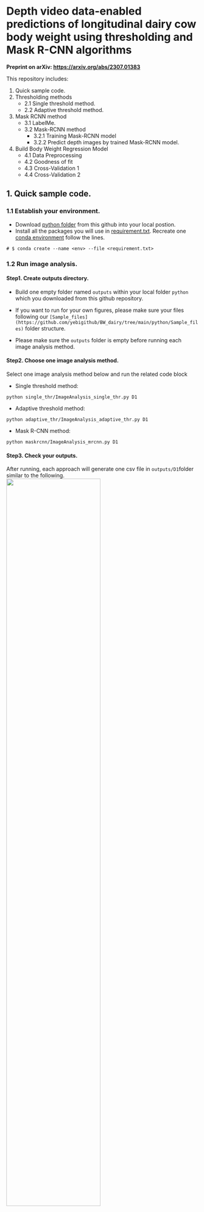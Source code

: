 # Depth video data-enabled predictions of longitudinal dairy cow body weight using thresholding and Mask R-CNN algorithms

**Preprint on arXiv: https://arxiv.org/abs/2307.01383**  


This repository includes:  
1. Quick sample code.
2. Thresholding methods
    * 2.1 Single threshold method.
    * 2.2 Adaptive threshold method.
3. Mask RCNN method
    * 3.1 LabelMe.
    * 3.2 Mask-RCNN method
        * 3.2.1 Training Mask-RCNN model
        * 3.2.2 Predict depth images by trained Mask-RCNN model.
4. Build Body Weight Regression Model
    * 4.1 Data Preprocessing
    * 4.2 Goodness of fit
    * 4.3 Cross-Validation 1
    * 4.4 Cross-Validation 2

## 1. Quick sample code.
### 1.1 Establish your environment. 
- Download [python folder](https://github.com/yebigithub/BW_dairy/tree/main/python) from this github into your local postion.
- Install all the packages you will use in [requirement.txt](https://github.com/yebigithub/BW_dairy/blob/main/python/requirements.txt). Recreate one [conda environment](https://conda.io/projects/conda/en/latest/index.html) follow the lines.
```
# $ conda create --name <env> --file <requirement.txt>
```
### 1.2 Run image analysis.  
#### Step1. Create outputs directory.
- Build one empty folder named ```outputs``` within your local folder ```python``` which you downloaded from this github repository.
- If you want to run for your own figures, please make sure your files following our ```[Sample_files](https://github.com/yebigithub/BW_dairy/tree/main/python/Sample_files)``` folder structure.

- Please make sure the ```outputs``` folder is empty before running each image analysis method. 

#### Step2. Choose one image analysis method. 
Select one image analysis method below and run the related code block
- Single threshold method:
```
python single_thr/ImageAnalysis_single_thr.py D1
```
- Adaptive threshold method:
```
python adaptive_thr/ImageAnalysis_adaptive_thr.py D1
```
- Mask R-CNN method:
```
python maskrcnn/ImageAnalysis_mrcnn.py D1
```
#### Step3. Check your outputs. 
After running, each approach will generate one csv file in ```outputs/D1```folder similar to the following.   
<img src='https://github.com/yebigithub/BW_dairy/blob/main/picts/outputs_csv.png' width='70%' height='70%'>

## 2. Thresholding methods
### 2.1 Single threshold method.
- [.py file](https://github.com/yebigithub/BW_dairy/blob/main/python/single_thr/ImageAnalysis_single_thr.py)

### 2.2 Adaptive threshold method.
- [.py file](https://github.com/yebigithub/BW_dairy/blob/main/python/adaptive_thr/ImageAnalysis_adaptive_thr.py)
<img src='https://github.com/yebigithub/BW_dairy/blob/main/picts/Thresholding.png' width='70%' height='70%'>

#### Main steps
<img src='https://github.com/yebigithub/BW_dairy/blob/main/picts/Figure1.png?raw=true' width='70%' height='70%'>
<img src='https://github.com/yebigithub/BW_dairy/blob/main/picts/Figure2.png?raw=true' width='70%' height='70%'>

![alt text](https://github.com/yebigithub/BW_dairy/blob/main/picts/volume.gif)

## 3. Mask RCNN method
### 3.1 LabelMe.
- The code was forked from https://github.com/uf-aiaos/ShinyAnimalCV
- [How to install LabelMe](https://github.com/yebigithub/BW_dairy/blob/main/python/maskrcnn/LabelMe/Install-StandAlone-labelme.txt)
- How to use LabelMe to label image

```
## How to used our customized LabelMe.
## Code used to start label png into json files.
labelme ./depth/cow.png -O ./outputs/cow.json
```
![alt text](https://github.com/yebigithub/BW_dairy/blob/main/python/maskrcnn/LabelMe/HowToLabelMe1.gif)

```
# Code used to transfer json files into folders.
labelme_json_to_dataset ./outputs/cow.json -o ./outputs/cow_json
```
### 3.2 Mask-RCNN method
#### 3.2.1 Training Mask-RCNN model
- The code was forked from https://github.com/uf-aiaos/ShinyAnimalCV
- [.ipynb file](https://github.com/yebigithub/BW_dairy/blob/main/python/maskrcnn/MaskRCNN_Train/YB_train_cow_TF2_8.ipynb) 
- [.h5 file]()

![alt text](https://github.com/yebigithub/BW_dairy/blob/main/python/maskrcnn/mrcnn.gif)

#### 3.2.2 Predict depth images by trained Mask-RCNN model.
- [.py file](https://github.com/yebigithub/BW_dairy/blob/main/python/maskrcnn/ImageAnalysis_mrcnn.py)
<img src='https://github.com/yebigithub/BW_dairy/blob/main/picts/MRCNN.png?raw=true' width='70%' height='70%'>

## 4. Build Body Weight Regression Model
### 4.1 Data Preprocessing
- [.Rmd file](https://github.com/yebigithub/BW_dairy/blob/main/Rcodes/Section01_DataPreprocessing.Rmd)
### 4.2 Goodness of fit
- [.Rmd file](https://github.com/yebigithub/BW_dairy/blob/main/Rcodes/Section02_BW_Prediction_CV0.Rmd)
### 4.3 Cross-Validation 1
- [.Rmd file](https://github.com/yebigithub/BW_dairy/blob/main/Rcodes/Section03_BW_Prediction_CV1.Rmd)
### 4.4 Cross-Validation 2
- [.Rmd file](https://github.com/yebigithub/BW_dairy/blob/main/Rcodes/Section04_BW_Prediction_CV2.Rmd)

<img src='https://github.com/yebigithub/BW_dairy/blob/main/picts/CV_design.png?raw=true' width='70%' height='70%'>
